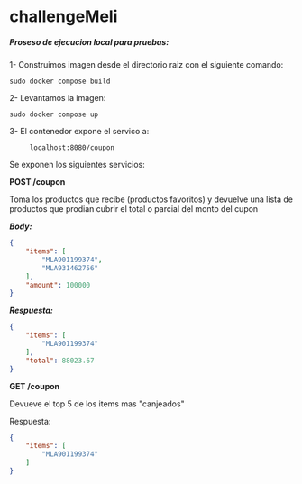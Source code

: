 # challengeMeli

##### Proseso de ejecucion local para pruebas:

1- Construimos imagen desde el directorio raiz con el siguiente comando:

    sudo docker compose build

2- Levantamos la imagen: 

    sudo docker compose up


3- El contenedor expone el servico a:

         localhost:8080/coupon

Se exponen los siguientes servicios:

**POST /coupon**

Toma los productos que recibe (productos favoritos) y devuelve una lista de productos que prodian cubrir el total o parcial del monto del cupon

***Body:***

```json
{
    "items": [
        "MLA901199374",
        "MLA931462756"
    ],
    "amount": 100000
}
```

***Respuesta:***

```json
{
    "items": [
        "MLA901199374"
    ],
    "total": 88023.67
}
```

**GET /coupon**

Devueve el top 5 de los items mas "canjeados"

Respuesta: 

```json
{
    "items": [
        "MLA901199374"
    ]
}
```

